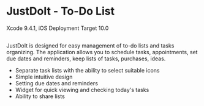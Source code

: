 # JustDoIt - To-Do List
Xcode 9.4.1, iOS Deployment Target 10.0

##
JustDoIt is designed for easy management of to-do lists and tasks organizing. The application allows you to schedule tasks, appointments, set due dates and reminders, keep lists of tasks, purchases, ideas.

- Separate task lists with the ability to select suitable icons
- Simple intuitive design
- Setting due dates and reminders
- Widget for quick viewing and checking today's tasks
- Ability to share lists
